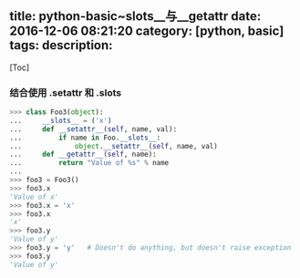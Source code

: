 title: python-basic~__slots__与__getattr__
date: 2016-12-06 08:21:20
category: [python, basic]
tags:
description:
---
[Toc]

### 结合使用 .__setattr__ 和 .__slots__
``` python
>>> class Foo3(object):
...     __slots__ = ('x')
...     def __setattr__(self, name, val):
...         if name in Foo.__slots__:
...             object.__setattr__(self, name, val)
...     def __getattr__(self, name):
...         return "Value of %s" % name
...
>>> foo3 = Foo3()
>>> foo3.x
'Value of x'
>>> foo3.x = 'x'
>>> foo3.x
'x'
>>> foo3.y
'Value of y'
>>> foo3.y = 'y'   # Doesn't do anything, but doesn't raise exception
>>> foo3.y
'Value of y'
```
